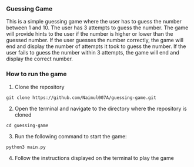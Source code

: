 ### Guessing Game
This is a simple guessing game where the user has to guess the number between 1 and 10. The user has 3 attempts to guess the number. The game will provide hints to the user if the number is higher or lower than the guessed number. If the user guesses the number correctly, the game will end and display the number of attempts it took to guess the number. If the user fails to guess the number within 3 attempts, the game will end and display the correct number.

### How to run the game
1. Clone the repository
```
git clone https://github.com/Naimul007A/guessing-game.git
```
2. Open the terminal and navigate to the directory where the repository is cloned
```
cd guessing-game
```
3. Run the following command to start the game:
```
python3 main.py
```
4. Follow the instructions displayed on the terminal to play the game
